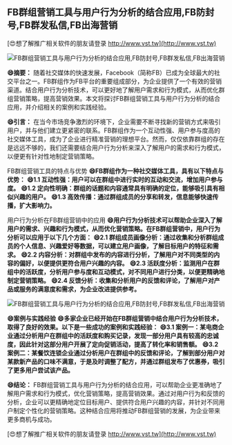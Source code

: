 ## **FB群组营销工具与用户行为分析的结合应用,FB防封号,FB群发私信,FB出海营销**

[😍想了解推广相关软件的朋友请登录 http://www.vst.tw](http://www.vst.tw)

 <center><img src="https://vst.tw/MP4/tuiguang/png/1.png" alt="FB群组营销工具与用户行为分析的结合应用,FB防封号,FB群发私信,FB出海营销"></center>

**😄摘要：**
随着社交媒体的快速发展，Facebook（简称FB）已成为全球最大的社交平台之一。FB群组作为FB平台的重要组成部分，为企业提供了一个有效的营销渠道。结合用户行为分析技术，可以更好地了解用户需求和行为模式，从而优化群组营销策略，提高营销效果。本文将探讨FB群组营销工具与用户行为分析的结合应用，并介绍相关的案例和实践经验。

**😄引言：**
在当今市场竞争激烈的环境下，企业需要不断寻找新的营销方式来吸引用户，并与他们建立更紧密的联系。FB群组作为一个互动性强、用户参与度高的社交媒体工具，成为了企业进行精准营销的理想平台。然而，仅仅依靠群组的存在是远远不够的，我们还需要结合用户行为分析来深入了解用户的需求和行为模式，以便更有针对性地制定营销策略。

FB群组营销工具的特点与优势
**😄FB群组作为一种社交媒体工具，具有以下特点与优势：**
**😄1.1 互动性强：用户可以在群组中进行实时的互动和交流，增加用户参与度。**
**😄1.2 定向性明确：群组的话题和内容通常具有明确的定位，能够吸引具有相似兴趣的用户。**
**😄1.3 高效传播：通过群组成员的分享和转发，信息能够快速传播，扩大影响力。**

用户行为分析在FB群组营销中的应用
**😄用户行为分析技术可以帮助企业深入了解用户的需求、兴趣和行为模式，从而优化营销策略。在FB群组营销中，用户行为分析可以应用于以下几个方面：**
**😄2.1 群组成员画像分析：通过收集和分析群组成员的个人信息、兴趣爱好等数据，可以建立用户画像，了解目标用户的特征和需求。**
**😄2.2 内容分析：对群组中发布的内容进行分析，了解用户对不同类型的内容的偏好，以便提供更符合用户兴趣的内容。**
**😄2.3 活跃度分析：监测用户在群组中的活跃度，分析用户参与度和互动模式，对不同用户进行分类，以便更精确地制定营销策略。**
**😄2.4 反馈分析：收集和分析用户的反馈和评论，了解用户对产品或服务的满意度和需求，为企业改进提供参考。**

 <center><img src="https://vst.tw/MP4/tuiguang/png/4.png" alt="FB群组营销工具与用户行为分析的结合应用,FB防封号,FB群发私信,FB出海营销"></center>

**😄案例与实践经验**
**😄多家企业已经开始在FB群组营销中结合用户行为分析技术，取得了良好的效果。以下是一些成功的案例和实践经验：**
**😄3.1 案例一：某电商企业通过分析用户在群组中的活跃度和购买记录，发现一部分用户具有较高的忠诚度，因此针对这部分用户开展了定向促销活动，提高了转化率和销售额。**
**😄3.2 案例二：某餐饮连锁企业通过分析用户在群组中的反馈和评论，了解到部分用户对某款新产品的口味不满意，于是及时调整了配方，并通过群组发布了优惠券，吸引了更多用户尝试该产品。**

**😄结论：**
FB群组营销工具与用户行为分析的结合应用，可以帮助企业更准确地了解用户需求和行为模式，优化营销策略，提高营销效果。通过对用户行为和反馈的分析，企业可以更精确地定位目标用户、提供符合用户兴趣的内容，并针对不同用户制定个性化的营销策略。这种结合应用将推动FB群组营销的发展，为企业带来更多商机与成功。

[😍想了解推广相关软件的朋友请登录 http://www.vst.tw](http://www.vst.tw)



